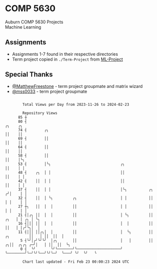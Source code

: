 # COMP 5630
Auburn COMP 5630 Projects  
Machine Learning

## Assignments
- Assignments 1-7 found in their respective directories
- Term project copied in `./Term-Project` from [ML-Project](https://github.com/wumphlett/ML-Project)

## Special Thanks
- [@MatthewFreestone](https://github.com/MatthewFreestone) - term project groupmate and matrix wizard
- [@mss0033](https://github.com/mss0033) - term project groupmate

```

        Total Views per Day from 2023-11-26 to 2024-02-23

        Repository Views
      85 ┼
      80 ┤                                                                              ╭╮    ╭╮
      74 ┤        ╭╮                                                                    ││    ││
      69 ┤        ││                                                                    ││    ││
      64 ┤        ││                                                                    ││    ││
      58 ┤        ││                                                                    ││    │╰╮
      53 ┤        │╰╮                                ╭╮                                 ││    │ │
      48 ┤    ╭╮  │ │                                ││                                 ││    │ │
      42 ┤    ││  │ │                                ││                                 ││    │ │
      37 ┤    ││  │ │                                │╰╮          ╭╮                   ╭╯│    │ │
      32 ┤    ││  │ ╰╮         ╭╮                    │ │          ││                   │ │    │ │
      27 ┼╮   ││  │  │         ││                    │ │          ││                   │ │    │ │
      21 ┤│╭╮ ││  │  │         ││                    │ ╰╮         ││              ╭╮   │ │ ╭╮ │ ╰╮
      16 ┤│││ ││  │  │         ││                    │  │         ││              ││   │ │╭╯╰╮│  │
      11 ┤│││ ││╭╮│  │         ││                    │  ╰╮        ││   ╭╮         ││   │ ││  ││  │
       5 ┤╰╯│╭╯╰╯╰╯  │╭╮       ││                    │   │        ││ ╭╮││  ╭╮╭╮ ╭─╯│   │ ││  ││  ╰╮
       0 ┤  ╰╯       ╰╯╰───────╯╰────────────────────╯   ╰────────╯╰─╯╰╯╰──╯╰╯╰─╯  ╰───╯ ╰╯  ╰╯   ╰

        Chart last updated - Fri Feb 23 00:00:23 2024 UTC
        
```
